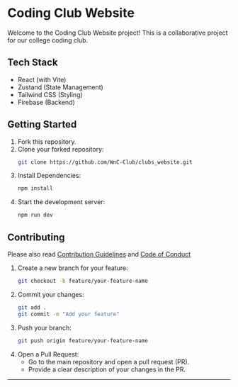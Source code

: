# Coding Club Website

Welcome to the Coding Club Website project! This is a collaborative project for our college coding club.

## Tech Stack
- React (with Vite)
- Zustand (State Management)
- Tailwind CSS (Styling)
- Firebase (Backend)

## Getting Started
1. Fork this repository.
2. Clone your forked repository:
   ```bash
   git clone https://github.com/WnC-Club/clubs_website.git
3. Install Dependencies:
    ```bash
    npm install
4. Start the development server:
    ```bash
    npm run dev

## Contributing
Please also read [Contribution Guidelines](https://github.com/WnC-Club/.github/blob/main/CONTRIBUTING.md) and [Code of Conduct](https://github.com/WnC-Club/.github/blob/main/CODE_OF_CONDUCT.md)
1. Create a new branch for your feature:
    ```bash
    git checkout -b feature/your-feature-name
2. Commit your changes:
    ```bash
    git add .
    git commit -m "Add your feature"
3. Push your branch:
    ```bash
    git push origin feature/your-feature-name
4. Open a Pull Request:
    - Go to the main repository and open a pull request (PR).
    - Provide a clear description of your changes in the PR.
---